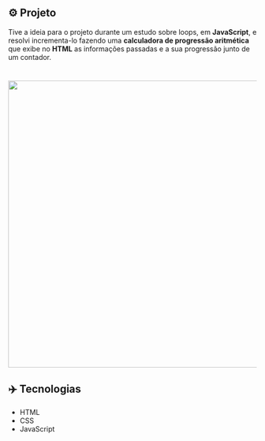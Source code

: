 ## ⚙️ Projeto
Tive a ideia para o projeto durante um estudo sobre loops, em **JavaScript**, e resolvi incrementa-lo fazendo uma **calculadora de progressão aritmética** que exibe no **HTML** as informações passadas e a sua progressão junto de um contador.

<h1 align="center">
  <img alt="" src="https://i.imgur.com/hF40mNp.png" width="640px" height="582px">
</h1>

## ✈️ Tecnologias
- HTML
- CSS
- JavaScript